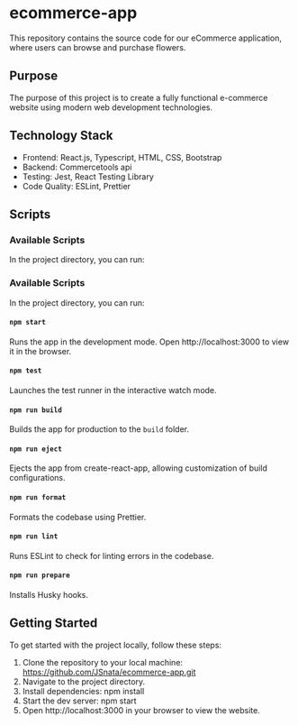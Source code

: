 # ecommerce-app

This repository contains the source code for our eCommerce application, where users can browse and purchase flowers.

## Purpose
The purpose of this project is to create a fully functional e-commerce website using modern web development technologies.

## Technology Stack
- Frontend: React.js, Typescript, HTML, CSS, Bootstrap
- Backend: Commercetools api
- Testing: Jest, React Testing Library
- Code Quality: ESLint, Prettier

## Scripts
### Available Scripts
In the project directory, you can run:

### Available Scripts
In the project directory, you can run:

#### `npm start`
Runs the app in the development mode.
Open http://localhost:3000 to view it in the browser.

#### `npm test`
Launches the test runner in the interactive watch mode.

#### `npm run build`
Builds the app for production to the `build` folder.

#### `npm run eject`
Ejects the app from create-react-app, allowing customization of build configurations.

#### `npm run format`
Formats the codebase using Prettier.

#### `npm run lint`
Runs ESLint to check for linting errors in the codebase.

#### `npm run prepare`
Installs Husky hooks.

## Getting Started
To get started with the project locally, follow these steps:

1. Clone the repository to your local machine:
https://github.com/JSnata/ecommerce-app.git
2. Navigate to the project directory.
3. Install dependencies:
npm install
4. Start the dev server:
npm start
5. Open http://localhost:3000 in your browser to view the website.

